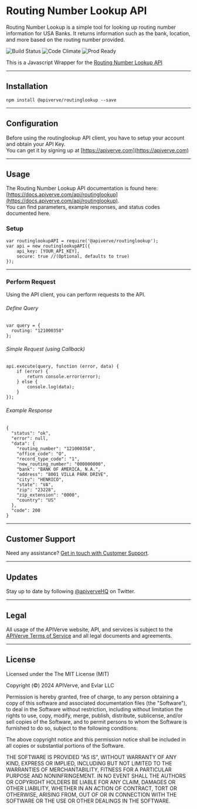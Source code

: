 Routing Number Lookup API
============

Routing Number Lookup is a simple tool for looking up routing number information for USA Banks. It returns information such as the bank, location, and more based on the routing number provided.

![Build Status](https://img.shields.io/badge/build-passing-green)
![Code Climate](https://img.shields.io/badge/maintainability-B-purple)
![Prod Ready](https://img.shields.io/badge/production-ready-blue)

This is a Javascript Wrapper for the [Routing Number Lookup API](https://apiverve.com/marketplace/api/routinglookup)

---

## Installation
	npm install @apiverve/routinglookup --save

---

## Configuration

Before using the routinglookup API client, you have to setup your account and obtain your API Key.  
You can get it by signing up at [https://apiverve.com](https://apiverve.com)

---

## Usage

The Routing Number Lookup API documentation is found here: [https://docs.apiverve.com/api/routinglookup](https://docs.apiverve.com/api/routinglookup).  
You can find parameters, example responses, and status codes documented here.

### Setup

```
var routinglookupAPI = require('@apiverve/routinglookup');
var api = new routinglookupAPI({
    api_key: [YOUR_API_KEY],
    secure: true //(Optional, defaults to true)
});
```

---


### Perform Request
Using the API client, you can perform requests to the API.

###### Define Query

```
var query = {
  routing: "121000358"
};
```

###### Simple Request (using Callback)

```
api.execute(query, function (error, data) {
    if (error) {
        return console.error(error);
    } else {
        console.log(data);
    }
});
```

###### Example Response

```
{
  "status": "ok",
  "error": null,
  "data": {
    "routing_number": "121000358",
    "office_code": "O",
    "record_type_code": "1",
    "new_routing_number": "000000000",
    "bank": "BANK OF AMERICA, N.A.",
    "address": "8001 VILLA PARK DRIVE",
    "city": "HENRICO",
    "state": "VA",
    "zip": "23228",
    "zip_extension": "0000",
    "country": "US"
  },
  "code": 200
}
```

---

## Customer Support

Need any assistance? [Get in touch with Customer Support](https://apiverve.com/contact).

---

## Updates
Stay up to date by following [@apiverveHQ](https://twitter.com/apiverveHQ) on Twitter.

---

## Legal

All usage of the APIVerve website, API, and services is subject to the [APIVerve Terms of Service](https://apiverve.com/terms) and all legal documents and agreements.

---

## License
Licensed under the The MIT License (MIT)

Copyright (&copy;) 2024 APIVerve, and Evlar LLC

Permission is hereby granted, free of charge, to any person obtaining a copy of this software and associated documentation files (the "Software"), to deal in the Software without restriction, including without limitation the rights to use, copy, modify, merge, publish, distribute, sublicense, and/or sell copies of the Software, and to permit persons to whom the Software is furnished to do so, subject to the following conditions:

The above copyright notice and this permission notice shall be included in all copies or substantial portions of the Software.

THE SOFTWARE IS PROVIDED "AS IS", WITHOUT WARRANTY OF ANY KIND, EXPRESS OR IMPLIED, INCLUDING BUT NOT LIMITED TO THE WARRANTIES OF MERCHANTABILITY, FITNESS FOR A PARTICULAR PURPOSE AND NONINFRINGEMENT. IN NO EVENT SHALL THE AUTHORS OR COPYRIGHT HOLDERS BE LIABLE FOR ANY CLAIM, DAMAGES OR OTHER LIABILITY, WHETHER IN AN ACTION OF CONTRACT, TORT OR OTHERWISE, ARISING FROM, OUT OF OR IN CONNECTION WITH THE SOFTWARE OR THE USE OR OTHER DEALINGS IN THE SOFTWARE.